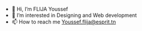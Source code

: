 - 👋 Hi, I’m FLIJA Youssef
- 👀 I’m interested in Designing and Web development
- 📫 How to reach me Youssef.flija@esprit.tn
<!--- - 🌱 I’m currently learning ...
- 💞️ I’m looking to collaborate on ...
--->


<!---
Flija0/Flija0 is a ✨ special ✨ repository because its `README.md` (this file) appears on your GitHub profile.
You can click the Preview link to take a look at your changes.
--->
